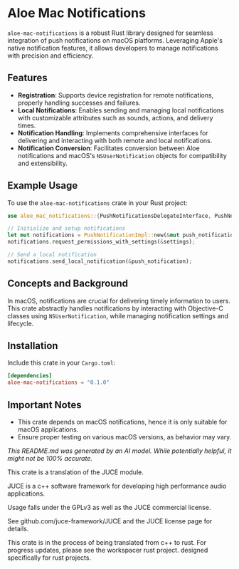 # Aloe Mac Notifications

`aloe-mac-notifications` is a robust Rust library designed for seamless integration of push notifications on macOS platforms. Leveraging Apple's native notification features, it allows developers to manage notifications with precision and efficiency.

## Features

- **Registration**: Supports device registration for remote notifications, properly handling successes and failures.
- **Local Notifications**: Enables sending and managing local notifications with customizable attributes such as sounds, actions, and delivery times.
- **Notification Handling**: Implements comprehensive interfaces for delivering and interacting with both remote and local notifications.
- **Notification Conversion**: Facilitates conversion between Aloe notifications and macOS's `NSUserNotification` objects for compatibility and extensibility.

## Example Usage

To use the `aloe-mac-notifications` crate in your Rust project:

```rust
use aloe_mac_notifications::{PushNotificationsDelegateInterface, PushNotificationImpl};

// Initialize and setup notifications
let mut notifications = PushNotificationImpl::new(&mut push_notifications);
notifications.request_permissions_with_settings(&settings);

// Send a local notification
notifications.send_local_notification(&push_notification);
```

## Concepts and Background

In macOS, notifications are crucial for delivering timely information to users. This crate abstractly handles notifications by interacting with Objective-C classes using `NSUserNotification`, while managing notification settings and lifecycle.

## Installation

Include this crate in your `Cargo.toml`:

```toml
[dependencies]
aloe-mac-notifications = "0.1.0"
```

## Important Notes

- This crate depends on macOS notifications, hence it is only suitable for macOS applications.
- Ensure proper testing on various macOS versions, as behavior may vary.

*This README.md was generated by an AI model. While potentially helpful, it might not be 100% accurate.*

This crate is a translation of the JUCE module.

JUCE is a c++ software framework for developing high performance audio applications.

Usage falls under the GPLv3 as well as the JUCE commercial license.

See github.com/juce-framework/JUCE and the JUCE license page for details.

This crate is in the process of being translated from c++ to rust. For progress updates, please see the workspacer rust project. designed specifically for rust projects.
